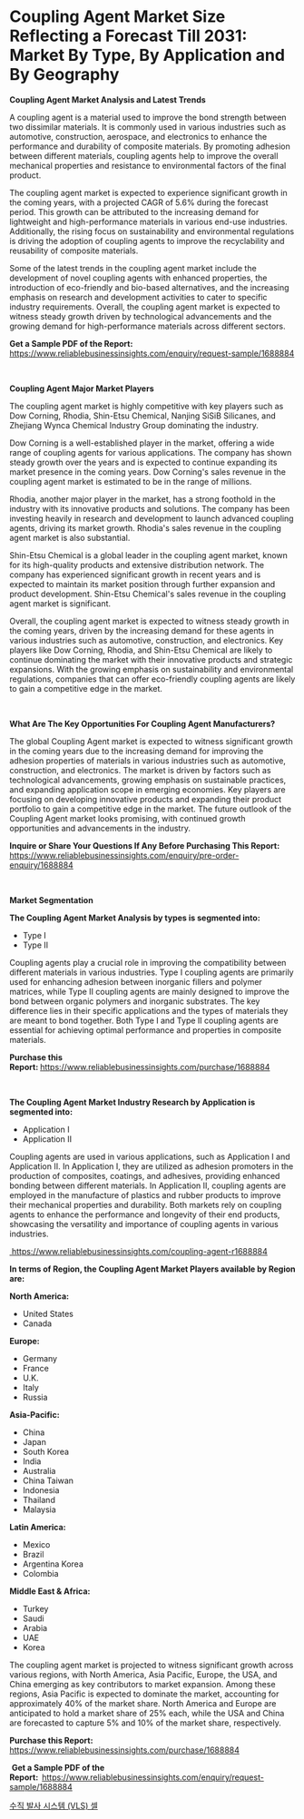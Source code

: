 <p><h1>Coupling Agent Market Size Reflecting a Forecast Till 2031: Market By Type, By Application and By Geography</h1></p><p><strong>Coupling Agent Market Analysis and Latest Trends</strong></p>
<p><p>A coupling agent is a material used to improve the bond strength between two dissimilar materials. It is commonly used in various industries such as automotive, construction, aerospace, and electronics to enhance the performance and durability of composite materials. By promoting adhesion between different materials, coupling agents help to improve the overall mechanical properties and resistance to environmental factors of the final product.</p><p>The coupling agent market is expected to experience significant growth in the coming years, with a projected CAGR of 5.6% during the forecast period. This growth can be attributed to the increasing demand for lightweight and high-performance materials in various end-use industries. Additionally, the rising focus on sustainability and environmental regulations is driving the adoption of coupling agents to improve the recyclability and reusability of composite materials.</p><p>Some of the latest trends in the coupling agent market include the development of novel coupling agents with enhanced properties, the introduction of eco-friendly and bio-based alternatives, and the increasing emphasis on research and development activities to cater to specific industry requirements. Overall, the coupling agent market is expected to witness steady growth driven by technological advancements and the growing demand for high-performance materials across different sectors.</p></p>
<p><strong>Get a Sample PDF of the Report:&nbsp;</strong> <a href="https://www.reliablebusinessinsights.com/enquiry/request-sample/1688884">https://www.reliablebusinessinsights.com/enquiry/request-sample/1688884</a></p>
<p>&nbsp;</p>
<p><strong>Coupling Agent Major Market Players</strong></p>
<p><p>The coupling agent market is highly competitive with key players such as Dow Corning, Rhodia, Shin-Etsu Chemical, Nanjing SiSiB Silicanes, and Zhejiang Wynca Chemical Industry Group dominating the industry. </p><p>Dow Corning is a well-established player in the market, offering a wide range of coupling agents for various applications. The company has shown steady growth over the years and is expected to continue expanding its market presence in the coming years. Dow Corning's sales revenue in the coupling agent market is estimated to be in the range of millions.</p><p>Rhodia, another major player in the market, has a strong foothold in the industry with its innovative products and solutions. The company has been investing heavily in research and development to launch advanced coupling agents, driving its market growth. Rhodia's sales revenue in the coupling agent market is also substantial.</p><p>Shin-Etsu Chemical is a global leader in the coupling agent market, known for its high-quality products and extensive distribution network. The company has experienced significant growth in recent years and is expected to maintain its market position through further expansion and product development. Shin-Etsu Chemical's sales revenue in the coupling agent market is significant.</p><p>Overall, the coupling agent market is expected to witness steady growth in the coming years, driven by the increasing demand for these agents in various industries such as automotive, construction, and electronics. Key players like Dow Corning, Rhodia, and Shin-Etsu Chemical are likely to continue dominating the market with their innovative products and strategic expansions. With the growing emphasis on sustainability and environmental regulations, companies that can offer eco-friendly coupling agents are likely to gain a competitive edge in the market.</p></p>
<p>&nbsp;</p>
<p><strong>What Are The Key Opportunities For Coupling Agent Manufacturers?</strong></p>
<p><p>The global Coupling Agent market is expected to witness significant growth in the coming years due to the increasing demand for improving the adhesion properties of materials in various industries such as automotive, construction, and electronics. The market is driven by factors such as technological advancements, growing emphasis on sustainable practices, and expanding application scope in emerging economies. Key players are focusing on developing innovative products and expanding their product portfolio to gain a competitive edge in the market. The future outlook of the Coupling Agent market looks promising, with continued growth opportunities and advancements in the industry.</p></p>
<p><strong>Inquire or Share Your Questions If Any Before Purchasing This Report:</strong> <a href="https://www.reliablebusinessinsights.com/enquiry/pre-order-enquiry/1688884">https://www.reliablebusinessinsights.com/enquiry/pre-order-enquiry/1688884</a></p>
<p>&nbsp;</p>
<p><strong>Market Segmentation</strong></p>
<p><strong>The Coupling Agent Market Analysis by types is segmented into:</strong></p>
<p><ul><li>Type I</li><li>Type II</li></ul></p>
<p><p>Coupling agents play a crucial role in improving the compatibility between different materials in various industries. Type I coupling agents are primarily used for enhancing adhesion between inorganic fillers and polymer matrices, while Type II coupling agents are mainly designed to improve the bond between organic polymers and inorganic substrates. The key difference lies in their specific applications and the types of materials they are meant to bond together. Both Type I and Type II coupling agents are essential for achieving optimal performance and properties in composite materials.</p></p>
<p><strong>Purchase this Report:&nbsp;</strong><a href="https://www.reliablebusinessinsights.com/purchase/1688884">https://www.reliablebusinessinsights.com/purchase/1688884</a></p>
<p>&nbsp;</p>
<p><strong>The Coupling Agent Market Industry Research by Application is segmented into:</strong></p>
<p><ul><li>Application I</li><li>Application II</li></ul></p>
<p><p>Coupling agents are used in various applications, such as Application I and Application II. In Application I, they are utilized as adhesion promoters in the production of composites, coatings, and adhesives, providing enhanced bonding between different materials. In Application II, coupling agents are employed in the manufacture of plastics and rubber products to improve their mechanical properties and durability. Both markets rely on coupling agents to enhance the performance and longevity of their end products, showcasing the versatility and importance of coupling agents in various industries.</p></p>
<p><a href="https://www.reliablebusinessinsights.com/coupling-agent-r1688884">&nbsp;https://www.reliablebusinessinsights.com/coupling-agent-r1688884</a></p>
<p><strong>In terms of Region, the Coupling Agent Market Players available by Region are:</strong></p>
<p>
    <p> <strong> North America: </strong>
        <ul>
            <li>United States</li>
            <li>Canada</li>
        </ul>
        </p> 
    <p> <strong> Europe: </strong>
        <ul>
            <li>Germany</li>
            <li>France</li>
            <li>U.K.</li>
            <li>Italy</li>
            <li>Russia</li>
        </ul>
        </p> 
    <p> <strong> Asia-Pacific: </strong>
        <ul>
            <li>China</li>
            <li>Japan</li>
            <li>South Korea</li>
            <li>India</li>
            <li>Australia</li>
            <li>China Taiwan</li>
            <li>Indonesia</li>
            <li>Thailand</li>
            <li>Malaysia</li>
        </ul>
        </p> 
    <p> <strong> Latin America: </strong>
        <ul>
            <li>Mexico</li>
            <li>Brazil</li>
            <li>Argentina Korea</li>
            <li>Colombia</li>
        </ul>
        </p> 
    <p> <strong> Middle East & Africa: </strong>
        <ul>
            <li>Turkey</li>
            <li>Saudi</li>
            <li>Arabia</li>
            <li>UAE</li>
            <li>Korea</li>
        </ul>
    </p>
    </p>
<p><p>The coupling agent market is projected to witness significant growth across various regions, with North America, Asia Pacific, Europe, the USA, and China emerging as key contributors to market expansion. Among these regions, Asia Pacific is expected to dominate the market, accounting for approximately 40% of the market share. North America and Europe are anticipated to hold a market share of 25% each, while the USA and China are forecasted to capture 5% and 10% of the market share, respectively.</p></p>
<p><strong>Purchase this Report: </strong><a href="https://www.reliablebusinessinsights.com/purchase/1688884">https://www.reliablebusinessinsights.com/purchase/1688884</a></p>
<p>&nbsp;<strong>Get a Sample PDF of the Report:&nbsp;&nbsp;</strong><a href="https://www.reliablebusinessinsights.com/enquiry/request-sample/1688884">https://www.reliablebusinessinsights.com/enquiry/request-sample/1688884</a></p>
<p><strong></strong></p>
<p><p><a href="https://medium.com/@thib_harou/%EC%88%98%EC%A7%81%EB%B0%9C%EC%82%AC%EC%8B%9C%EC%8A%A4%ED%85%9C-vls-%EC%85%80-%EC%8B%9C%EC%9E%A5-%EB%B6%84%EC%84%9D-%EA%B7%B8%EC%9D%98-cagr-%EC%8B%9C%EC%9E%A5-%EC%84%B8%EB%B6%84%ED%99%94-%EB%B0%8F-%EA%B8%80%EB%A1%9C%EB%B2%8C-%EC%82%B0%EC%97%85-%EA%B0%9C%EC%9A%94-836736dc2ea6">수직 발사 시스템 (VLS) 셀</a></p></p>